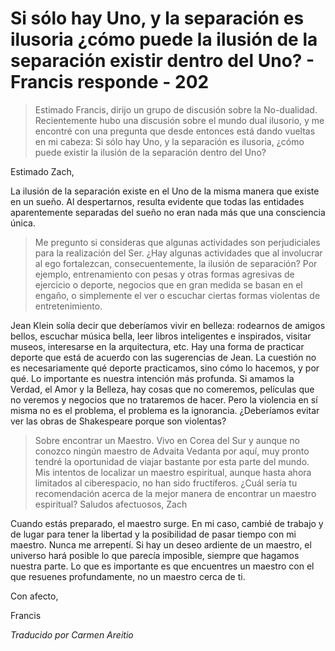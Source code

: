 # Si sólo hay Uno, y la separación es ilusoria ¿cómo puede la ilusión de la separación existir dentro del Uno? - Francis responde - 202

>Estimado Francis, dirijo un grupo de discusión sobre la No-dualidad. Recientemente hubo una discusión sobre el mundo dual ilusorio, y me encontré con una pregunta que desde entonces está dando vueltas en mi cabeza: Si sólo hay Uno, y la separación es ilusoria, ¿cómo puede existir la ilusión de la separación dentro del Uno?

Estimado Zach,

La ilusión de la separación existe en el Uno de la misma manera que existe en un sueño. Al despertarnos, resulta evidente que todas las entidades aparentemente separadas del sueño no eran nada más que una consciencia única.

>Me pregunto si consideras que algunas actividades son perjudiciales para la realización del Ser. ¿Hay algunas actividades que al involucrar al ego fortalezcan, consecuentemente, la ilusión de separación? Por ejemplo, entrenamiento con pesas y otras formas agresivas de ejercicio o deporte, negocios que en gran medida se basan en el engaño, o simplemente el ver o escuchar ciertas formas violentas de entretenimiento.

Jean Klein solía decir que deberíamos vivir en belleza: rodearnos de amigos bellos, escuchar música bella, leer libros inteligentes e inspirados, visitar museos, interesarse en la arquitectura, etc. Hay una forma de practicar deporte que está de acuerdo con las sugerencias de Jean. La cuestión no es necesariamente qué deporte practicamos, sino cómo lo hacemos, y por qué. Lo importante es nuestra intención más profunda. Si amamos la Verdad, el Amor y la Belleza, hay cosas que no comeremos, películas que no veremos y negocios que no trataremos de hacer. Pero la violencia en sí misma no es el problema, el problema es la ignorancia. ¿Deberíamos evitar ver las obras de Shakespeare porque son violentas?

>Sobre encontrar un Maestro. Vivo en Corea del Sur y aunque no conozco ningún maestro de Advaita Vedanta por aquí, muy pronto tendré la oportunidad de viajar bastante por esta parte del mundo. Mis intentos de localizar un maestro espiritual, aunque hasta ahora limitados al ciberespacio, no han sido fructíferos. ¿Cuál sería tu recomendación acerca de la mejor manera de encontrar un maestro espiritual? Saludos afectuosos, Zach

Cuando estás preparado, el maestro surge. En mi caso, cambié de trabajo y de lugar para tener la libertad y la posibilidad de pasar tiempo con mi maestro. Nunca me arrepentí. Si hay un deseo ardiente de un maestro, el universo hará posible lo que parecía imposible, siempre que hagamos nuestra parte. Lo que es importante es que encuentres un maestro con el que resuenes profundamente, no un maestro cerca de ti.

Con afecto,

Francis

_Traducido por Carmen Areitio_

